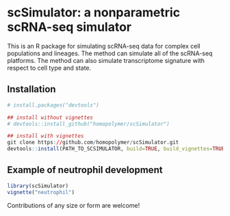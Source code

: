 # scSimulator: a nonparametric scRNA-seq simulator

This is an R package for simulating scRNA-seq data for complex cell populations and lineages. The method can simulate all of the scRNA-seq platforms. The method can also simulate transcriptome signature with respect to cell type and state.

## Installation

```R
# install.packages("devtools")

## install without vignettes
# devtools::install_github("homopolymer/scSimulator")

## install with vignettes
git clone https://github.com/homopolymer/scSimulator.git
devtools::install(PATH_TO_SCSIMULATOR, build=TRUE, build_vignettes=TRUE, dependiences=TRUE, force=TRUE)
```

## Example of neutrophil development
```R
library(scSimulator)
vignette("neutrophil")
```

Contributions of any size or form are welcome!
